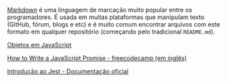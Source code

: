 [Markdown](https://pt.wikipedia.org/wiki/Markdown) é uma linguagem de marcação
muito popular entre os programadores. É usada em muitas plataformas que
manipulam texto (GitHub, fórum, blogs e etc) e é muito comum encontrar arquivos
com este formato em qualquer repositório (começando pelo tradicional
`README.md`).

[Objetos em JavaScript](https://curriculum.laboratoria.la/pt/topics/javascript/05-objects/01-objects)

[How to Write a JavaScript Promise - freecodecamp (em inglês)](https://www.freecodecamp.org/news/how-to-write-a-javascript-promise-4ed8d44292b8/)

[Introdução ao Jest - Documentação oficial](https://jestjs.io/docs/pt-BR/getting-starte)